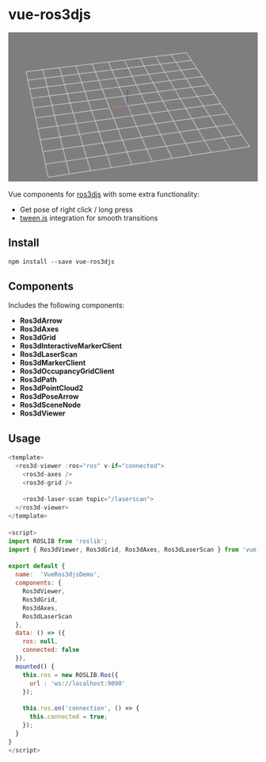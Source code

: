 # vue-ros3djs

![](screenshot.png)

Vue components for [ros3djs](http://wiki.ros.org/ros3djs) with some extra functionality:
- Get pose of right click / long press
- [tween.js](https://github.com/tweenjs/tween.js/) integration for smooth transitions

## Install
```
npm install --save vue-ros3djs
```

## Components
Includes the following components:
- **Ros3dArrow**
- **Ros3dAxes**
- **Ros3dGrid**
- **Ros3dInteractiveMarkerClient**
- **Ros3dLaserScan**
- **Ros3dMarkerClient**
- **Ros3dOccupancyGridClient**
- **Ros3dPath**
- **Ros3dPointCloud2**
- **Ros3dPoseArrow**
- **Ros3dSceneNode**
- **Ros3dViewer**

## Usage

```javascript
<template>
  <ros3d-viewer :ros="ros" v-if="connected">
    <ros3d-axes />
    <ros3d-grid />

    <ros3d-laser-scan topic="/laserscan">
  </ros3d-viewer>
</template>

<script>
import ROSLIB from 'roslib';
import { Ros3dViewer, Ros3dGrid, Ros3dAxes, Ros3dLaserScan } from 'vue-ros3djs';

export default {
  name:  'VueRos3djsDemo',
  components: {
    Ros3dViewer,
    Ros3dGrid,
    Ros3dAxes,
    Ros3dLaserScan
  },
  data: () => ({
    ros: null,
    connected: false
  }),
  mounted() {
    this.ros = new ROSLIB.Ros({
      url : 'ws://localhost:9090'
    });

    this.ros.on('connection', () => {
      this.connected = true;
    });
  }
}
</script>
```